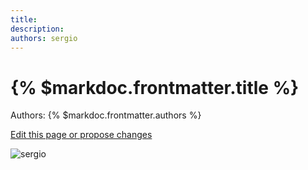 ```yaml
---
title: 
description: 
authors: sergio
---
```


# {% $markdoc.frontmatter.title %}

Authors: {% $markdoc.frontmatter.authors %}

[Edit this page or propose changes](https://github.com/onefact/onefact.org/edit/main/pages/five-boro-bike-tour/sergio.md)

![sergio](/images/five-boro-bike-tour/sergio.jpg)
